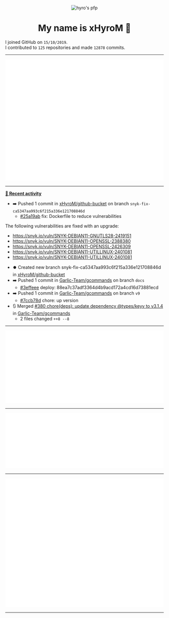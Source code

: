 <p align="center">
    <img src="https://avatars.githubusercontent.com/u/56601352" width="192" alt="hyro's pfp" />
    <h1 align="center">My name is xHyroM 👋</h1>
</p>

I joined GitHub on `15/10/2019`.  
I contributed to `125` repositories and made `12878` commits.  

___

<img src="https://github.com/xHyroM/xHyroM/blob/master/.cache/base.svg">

___

**[📰 Recent activity](https://github.com/xHyroM)**
* ➡️ Pushed 1 commit in [xHyroM/github-bucket](https://github.com/xHyroM/github-bucket) on branch `snyk-fix-ca5347aa993c6f215a336e121708846d`
  * [#25a19ab](https://github.com/xHyroM/github-bucket/commit/25a19ab) fix: Dockerfile to reduce vulnerabilities

The following vulnerabilities are fixed with an upgrade:
- https://snyk.io/vuln/SNYK-DEBIAN11-GNUTLS28-2419151
- https://snyk.io/vuln/SNYK-DEBIAN11-OPENSSL-2388380
- https://snyk.io/vuln/SNYK-DEBIAN11-OPENSSL-2426309
- https://snyk.io/vuln/SNYK-DEBIAN11-UTILLINUX-2401081
- https://snyk.io/vuln/SNYK-DEBIAN11-UTILLINUX-2401081
* ⏺️ Created new branch snyk-fix-ca5347aa993c6f215a336e121708846d in [xHyroM/github-bucket](https://github.com/xHyroM/github-bucket)
* ➡️ Pushed 1 commit in [Garlic-Team/gcommands](https://github.com/Garlic-Team/gcommands) on branch `docs`
  * [#3effeee](https://github.com/Garlic-Team/gcommands/commit/3effeee) deploy: 88ea7c37adf3364d4b9acd172a4cd16d73881ecd
* ➡️ Pushed 1 commit in [Garlic-Team/gcommands](https://github.com/Garlic-Team/gcommands) on branch `v9`
  * [#7ccb78d](https://github.com/Garlic-Team/gcommands/commit/7ccb78d) chore: up version
* 🔃 Merged [#380 chore(deps): update dependency @types/keyv to v3.1.4](https://github.com/Garlic-Team/gcommands/pull/380) in [Garlic-Team/gcommands](https://github.com/Garlic-Team/gcommands)
  * 2 files changed `++8 --8`


___

<img src="https://github.com/xHyroM/xHyroM/blob/master/.cache/isocalendar.svg">

___

<img src="https://github.com/xHyroM/xHyroM/blob/master/.cache/languages.svg">

___

<img src="https://github.com/xHyroM/xHyroM/blob/master/.cache/achievements.svg">

___